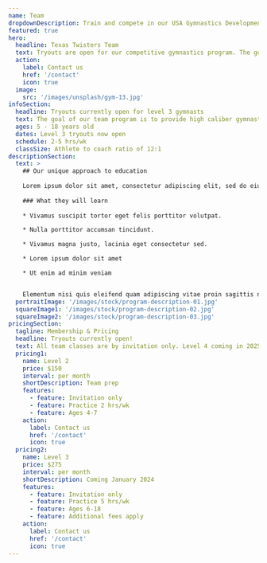 ```yaml
---
name: Team
dropdownDescription: Train and compete in our USA Gymnastics Development Program.
featured: true
hero:
  headline: Texas Twisters Team
  text: Tryouts are open for our competitive gymnastics program. The goal of our team program is to provide high caliber gymnasts the opportunity to refine and display their skills at USAG regulated meets.
  action:
    label: Contact us
    href: '/contact'
    icon: true
  image:
    src: '/images/unsplash/gym-13.jpg'
infoSection:
  headline: Tryouts currently open for level 3 gymnasts
  text: The goal of our team program is to provide high caliber gymnasts the opportunity to refine and display their skills on a national platform.
  ages: 5 - 18 years old
  dates: Level 3 tryouts now open
  schedule: 2-5 hrs/wk
  classSize: Athlete to coach ratio of 12:1
descriptionSection:
  text: >
    ## Our unique approach to education
            
    Lorem ipsum dolor sit amet, consectetur adipiscing elit, sed do eiusmod tempor incididunt ut labore et dolore magna aliqua. Nisl pretium fusce id velit ut. Id porta nibh venenatis cras sed felis eget velit. Ut morbi tincidunt augue interdum velit. Ipsum faucibus vitae aliquet nec ullamcorper sit amet. Viverra orci sagittis eu volutpat odio facilisis mauris. Diam quis enim lobortis scelerisque fermentum. Viverra mauris in aliquam sem fringilla. 
        
    ### What they will learn
          
    * Vivamus suscipit tortor eget felis porttitor volutpat.

    * Nulla porttitor accumsan tincidunt.

    * Vivamus magna justo, lacinia eget consectetur sed.

    * Lorem ipsum dolor sit amet

    * Ut enim ad minim veniam


    Elementum nisi quis eleifend quam adipiscing vitae proin sagittis nisl. Viverra vitae congue eu consequat ac felis donec et odio. Euismod nisi porta lorem mollis aliquam ut porttitor. Sed nisi lacus sed viverra tellus. Augue lacus viverra vitae congue eu consequat ac felis donec. Elementum pulvinar etiam non quam lacus. Ut venenatis tellus in metus vulputate. Ultrices dui sapien eget mi proin sed libero enim. Id velit ut tortor pretium viverra suspendisse.
  portraitImage: '/images/stock/program-description-01.jpg'
  squareImage1: '/images/stock/program-description-02.jpg'
  squareImage2: '/images/stock/program-description-03.jpg'
pricingSection:
  tagline: Membership & Pricing
  headline: Tryouts currently open!
  text: All team classes are by invitation only. Level 4 coming in 2025. Contact us to schedule a tryout!
  pricing1:
    name: Level 2
    price: $150
    interval: per month
    shortDescription: Team prep
    features:
      - feature: Invitation only
      - feature: Practice 2 hrs/wk
      - feature: Ages 4-7
    action:
      label: Contact us
      href: '/contact'
      icon: true
  pricing2:
    name: Level 3
    price: $275
    interval: per month
    shortDescription: Coming January 2024
    features:
      - feature: Invitation only
      - feature: Practice 5 hrs/wk
      - feature: Ages 6-18
      - feature: Additional fees apply
    action:
      label: Contact us
      href: '/contact'
      icon: true
---
```

